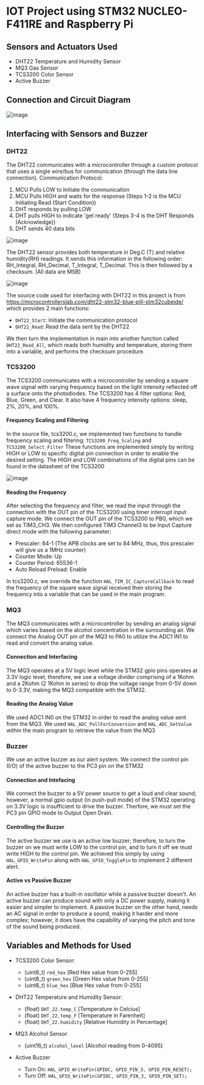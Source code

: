 # IOT Project using STM32 NUCLEO-F411RE and Raspberry Pi

## Sensors and Actuators Used
- DHT22 Temperature and Humidity Sensor
- MQ3 Gas Sensor
- TCS3200 Color Sensor
- Active Buzzer

## Connection and Circuit Diagram
![image](https://github.com/user-attachments/assets/bfc55b73-6416-45ff-8c6e-e9e7af903a88)

## Interfacing with Sensors and Buzzer

### DHT22

The DHT22 communicates with a microcontroller through a custom protocol that uses a single wire/bus for communication (through the data line connection).
Communication Protocol:
1. MCU Pulls LOW to Initiate the communication
2. MCU Pulls HIGH and waits for the response
(Steps 1-2 is the MCU Initiating Read (Start Condition))
3. DHT responds by pulling LOW
4. DHT pulls HIGH to indicate 'get ready'
(Steps 3-4 is the DHT Responds (Acknowledge))
5. DHT sends 40 data bits


![image](https://github.com/user-attachments/assets/eef0379d-b3f6-45e3-8940-54fa34835d88)

The DHT22 sensor provides both temperature in Deg.C (T) and relative humidity(RH) readings. It sends this information in the following order: RH_Integral, RH_Decimal, T_Integral, T_Decimal. This is then followed by a checksum. (All data are MSB)


![image](https://github.com/user-attachments/assets/e9fb75c8-2cee-4072-9824-9c2671902ee4)


The source code used for interfacing with DHT22 in this project is from https://microcontrollerslab.com/dht22-stm32-blue-pill-stm32cubeide/ which provides 2 main functions: 
- ``DHT22_Start``: Initiate the communication protocol
- ``DHT22_Read``: Read the data sent by the DHT22

We then turn the implementation in main into another function called ``DHT22_Read_All``, which reads both humidity and temperature, storing them into a variable, and performs the checksum procedure.

### TCS3200

The TCS3200 communicates with a microcontroller by sending a square wave signal with varying frequency based on the light intensity reflected off a surface onto the photodiodes. The TCS3200 has 4 filter options: Red, Blue, Green, and Clear. It also have 4 frequency intensity options: sleep, 2%, 20%, and 100%.

#### Frequency Scaling and Filtering
In the source file, tcs3200.c, we implemented two functions to handle frequency scaling and filtering: ``TCS3200_Freq_Scaling`` and ``TCS3200_Select_Filter``
These functions are implemented simply by writing HIGH or LOW to specific digital pin connection in order to enable the desired setting. The HIGH and LOW combinations of the digital pins can be found in the datasheet of the TCS3200

![image](https://github.com/user-attachments/assets/e3135fc4-0c67-4373-85fe-8dfd756db2b4)

#### Reading the Frequency
After selecting the frequency and filter, we read the input through the connection with the OUT pin of the TCS3200 using timer interrupt input capture mode. We connect the OUT pin of the TCS3200 to PB0, which we set as TIM3_CH3. We then configured TIM3 Channel3 to be Input Capture direct mode with the following parameter:
- Prescaler: 84-1 (The APB clocks are set to 84 MHz, thus, this prescaler will give us a 1MHz counter)
- Counter Mode: Up
- Counter Period: 65536-1
- Auto Reload Preload: Enable

In tcs3200.c, we override the function ``HAL_TIM_IC_CaptureCallback`` to read the frequency of the square wave signal received then storing the frequency into a variable that can be used in the main program.

### MQ3

The MQ3 communicates with a microcontroller by sending an analog signal which varies based on the alcohol concentration in the surrounding air. We connect the Analog OUT pin of the MQ3 to PA0 to utilize the ADC1 IN1 to read and convert the analog value.

#### Connection and Interfacing
The MQ3 operates at a 5V logic level while the STM32 gpio pins operates at 3.3V logic level; therefore, we use a voltage divider comprising of a 1Kohm and a 2Kohm (2 1Kohm in series) to drop the voltage range from 0-5V down to 0-3.3V, making the MQ3 compatible with the STM32.

#### Reading the Analog Value
We used ADC1 IN0 on the STM32 in order to read the analog value sent from the MQ3. We used ``HAL_ADC_PollForConversion`` and ``HAL_ADC_GetValue`` within the main program to retrieve the value from the MQ3

### Buzzer

We use an active buzzer as our alert system. We connect the control pin (I/O) of the active buzzer to the PC3 pin on the STM32

#### Connection and Intefacing
We connect the buzzer to a 5V power source to get a loud and clear sound; however, a normal gpio output (in push-pull mode) of the STM32 operating on 3.3V logic is insufficient to drive the buzzer. Therfore, we must set the PC3 pin GPIO mode to Output Open Drain.

#### Controlling the Buzzer
The active buzzer we use is an active low buzzer; therefore, to turn the buzzer on we must write LOW to the control pin, and to turn it off we must write HIGH to the control pin. We achieved this simply by using ``HAL_GPIO_WritePin`` along with ``HAL_GPIO_TogglePin`` to implement 2 different alert.

#### Active vs Passive Buzzer
An active buzzer has a built-in oscillator while a passive buzzer doesn't. An active buzzer can produce sound with only a DC power supply, making it easier and simpler to implement. A passive buzzer on the other hand, needs an AC signal in order to produce a sound, making it harder and more complex; however, it does have the capability of varying the pitch and tone of the sound being produced.

## Variables and Methods for Used
- TCS3200 Color Sensor:
  - (uint8_t) `red_hex` [Red Hex value from 0-255]
  - (uint8_t) `green_hex` [Green Hex value from 0-255]
  - (uint8_t) `blue_hex` [Blue Hex value from 0-255]

- DHT22 Temperature and Humidity Sensor:
  - (float) `DHT_22.temp_C` [Temperature in Celcius]
  - (float) `DHT_22.temp_F` [Temperature in Farenheit]
  - (float) `DHT_22.humidity` [Relative Humidity in Percentage]

- MQ3 Alcohol Sensor
  - (uint16_t) `alcohol_level` [Alcohol reading from 0-4095]

- Active Buzzer
  - Turn On: ```HAL_GPIO_WritePin(GPIOC, GPIO_PIN_3, GPIO_PIN_RESET);```
  - Turn Off: ```HAL_GPIO_WritePin(GPIOC, GPIO_PIN_3, GPIO_PIN_SET);```
